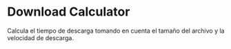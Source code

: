 # Download Calculator

Calcula el tiempo de descarga tomando en cuenta el tamaño del archivo y la velocidad de descarga.

